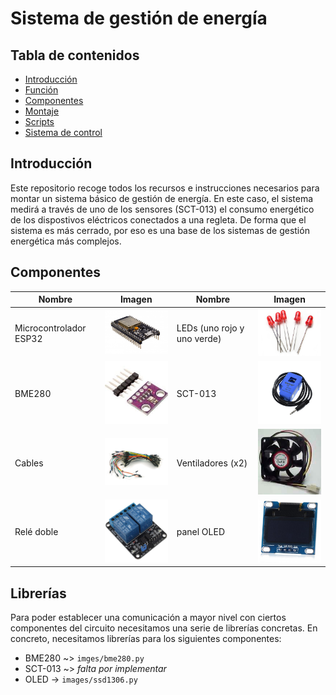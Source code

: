 # Sistema de gestión de energía

## Tabla de contenidos

- [Introducción]()
- [Función]()
- [Componentes](#componentes)
- [Montaje]()
- [Scripts]()
- [Sistema de control]()

## Introducción

Este repositorio recoge todos los recursos e instrucciones necesarios para montar un sistema básico de gestión de energía.
En este caso, el sistema medirá a través de uno de los sensores (SCT-013) el consumo energético de los dispostivos eléctricos conectados a una regleta. De forma que el sistema es más cerrado, por eso es una base de los sistemas de gestión energética más complejos. 

## Componentes 

| Nombre | Imagen | Nombre | Imagen |
| ------ | ------ | ------ | ------ |
| Microcontrolador ESP32 | <img src="/images/esp32.jpg" width="200"> | LEDs (uno rojo y uno verde) | <img src="/images/leds.jpg" width="200"> |
| BME280 | <img src="/images/bme280.jpg" width="200"> | SCT-013 | <img src="/images/sct-013.jpg" width="200"> |
| Cables | <img src="/images/cables.jpg" width="200"> | Ventiladores (x2) | <img src="/images/fans.jpg" width="200"> |  
| Relé doble | <img src="/images/doubleRelay.jpg" width="200"> | panel OLED | <img src="/images/oledPanel.jpeg" width="200">

## Librerías

Para poder establecer una comunicación a mayor nivel con ciertos componentes del circuito necesitamos una serie de librerías concretas. En concreto, necesitamos librerías para los siguientes componentes:

- BME280 ~> `imges/bme280.py`
- SCT-013 ~> *falta por implementar*
- OLED -> `images/ssd1306.py`

